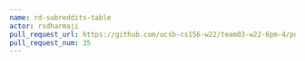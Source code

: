 ```yaml
---
name: rd-subreddits-table
actor: rsdharmaji
pull_request_url: https://github.com/ucsb-cs156-w22/team03-w22-6pm-4/pull/35
pull_request_num: 35
---
```

